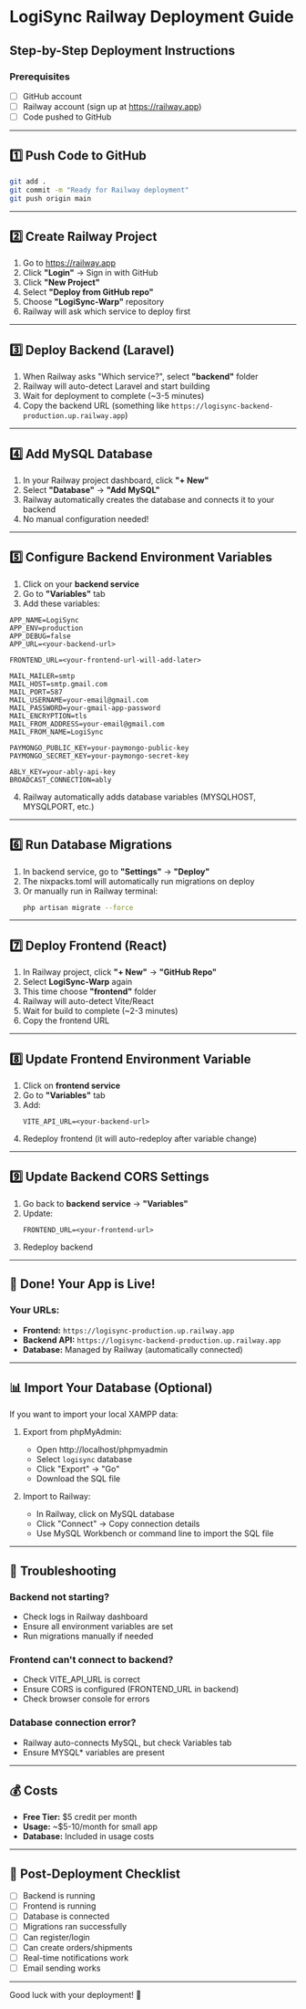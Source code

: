 # LogiSync Railway Deployment Guide

## Step-by-Step Deployment Instructions

### Prerequisites
- [ ] GitHub account
- [ ] Railway account (sign up at https://railway.app)
- [ ] Code pushed to GitHub

---

## 1️⃣ Push Code to GitHub

```bash
git add .
git commit -m "Ready for Railway deployment"
git push origin main
```

---

## 2️⃣ Create Railway Project

1. Go to https://railway.app
2. Click **"Login"** → Sign in with GitHub
3. Click **"New Project"**
4. Select **"Deploy from GitHub repo"**
5. Choose **"LogiSync-Warp"** repository
6. Railway will ask which service to deploy first

---

## 3️⃣ Deploy Backend (Laravel)

1. When Railway asks "Which service?", select **"backend"** folder
2. Railway will auto-detect Laravel and start building
3. Wait for deployment to complete (~3-5 minutes)
4. Copy the backend URL (something like `https://logisync-backend-production.up.railway.app`)

---

## 4️⃣ Add MySQL Database

1. In your Railway project dashboard, click **"+ New"**
2. Select **"Database"** → **"Add MySQL"**
3. Railway automatically creates the database and connects it to your backend
4. No manual configuration needed!

---

## 5️⃣ Configure Backend Environment Variables

1. Click on your **backend service**
2. Go to **"Variables"** tab
3. Add these variables:

```env
APP_NAME=LogiSync
APP_ENV=production
APP_DEBUG=false
APP_URL=<your-backend-url>

FRONTEND_URL=<your-frontend-url-will-add-later>

MAIL_MAILER=smtp
MAIL_HOST=smtp.gmail.com
MAIL_PORT=587
MAIL_USERNAME=your-email@gmail.com
MAIL_PASSWORD=your-gmail-app-password
MAIL_ENCRYPTION=tls
MAIL_FROM_ADDRESS=your-email@gmail.com
MAIL_FROM_NAME=LogiSync

PAYMONGO_PUBLIC_KEY=your-paymongo-public-key
PAYMONGO_SECRET_KEY=your-paymongo-secret-key

ABLY_KEY=your-ably-api-key
BROADCAST_CONNECTION=ably
```

4. Railway automatically adds database variables (MYSQLHOST, MYSQLPORT, etc.)

---

## 6️⃣ Run Database Migrations

1. In backend service, go to **"Settings"** → **"Deploy"**
2. The nixpacks.toml will automatically run migrations on deploy
3. Or manually run in Railway terminal:
   ```bash
   php artisan migrate --force
   ```

---

## 7️⃣ Deploy Frontend (React)

1. In Railway project, click **"+ New"** → **"GitHub Repo"**
2. Select **LogiSync-Warp** again
3. This time choose **"frontend"** folder
4. Railway will auto-detect Vite/React
5. Wait for build to complete (~2-3 minutes)
6. Copy the frontend URL

---

## 8️⃣ Update Frontend Environment Variable

1. Click on **frontend service**
2. Go to **"Variables"** tab
3. Add:
   ```env
   VITE_API_URL=<your-backend-url>
   ```
4. Redeploy frontend (it will auto-redeploy after variable change)

---

## 9️⃣ Update Backend CORS Settings

1. Go back to **backend service** → **"Variables"**
2. Update:
   ```env
   FRONTEND_URL=<your-frontend-url>
   ```
3. Redeploy backend

---

## 🎉 Done! Your App is Live!

### Your URLs:
- **Frontend:** `https://logisync-production.up.railway.app`
- **Backend API:** `https://logisync-backend-production.up.railway.app`
- **Database:** Managed by Railway (automatically connected)

---

## 📊 Import Your Database (Optional)

If you want to import your local XAMPP data:

1. Export from phpMyAdmin:
   - Open http://localhost/phpmyadmin
   - Select `logisync` database
   - Click "Export" → "Go"
   - Download the SQL file

2. Import to Railway:
   - In Railway, click on MySQL database
   - Click "Connect" → Copy connection details
   - Use MySQL Workbench or command line to import the SQL file

---

## 🔧 Troubleshooting

### Backend not starting?
- Check logs in Railway dashboard
- Ensure all environment variables are set
- Run migrations manually if needed

### Frontend can't connect to backend?
- Check VITE_API_URL is correct
- Ensure CORS is configured (FRONTEND_URL in backend)
- Check browser console for errors

### Database connection error?
- Railway auto-connects MySQL, but check Variables tab
- Ensure MYSQL* variables are present

---

## 💰 Costs

- **Free Tier:** $5 credit per month
- **Usage:** ~$5-10/month for small app
- **Database:** Included in usage costs

---

## 📝 Post-Deployment Checklist

- [ ] Backend is running
- [ ] Frontend is running
- [ ] Database is connected
- [ ] Migrations ran successfully
- [ ] Can register/login
- [ ] Can create orders/shipments
- [ ] Real-time notifications work
- [ ] Email sending works

---

Good luck with your deployment! 🚀
